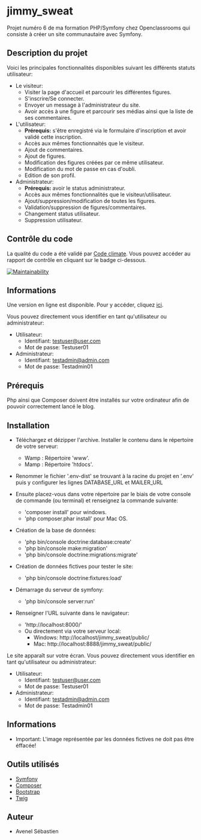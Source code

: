 # jimmy_sweat
Projet numéro 6 de ma formation PHP/Symfony chez Openclassrooms qui consiste à créer un site communautaire avec Symfony.

## Description du projet

Voici les principales fonctionnalités disponibles suivant les différents statuts utilisateur:

  * Le visiteur:
      * Visiter la page d'accueil et parcourir les différentes figures.
      * S'inscrire/Se connecter.
      * Envoyer un message à l'administrateur du site.
      * Avoir accès à une figure et parcourir ses médias ainsi que la liste de ses commentaires.
  * L'utilisateur:
      * **Prérequis:** s'être enregistré via le formulaire d'inscription et avoir validé cette inscription.
      * Accès aux mêmes fonctionnaités que le visiteur.
      * Ajout de commentaires.
      * Ajout de figures.
      * Modification des figures créées par ce même utilisateur.
      * Modification du mot de passe en cas d'oubli.
      * Edition de son profil.
  * Administrateur:
      * **Prérequis:** avoir le status administrateur.
      * Accès aux mêmes fonctionnalités que le visiteur/utilisateur.
      * Ajout/suppression/modification de toutes les figures.
      * Validation/suppression de figures/commentaires.
      * Changement status utilisateur.
      * Suppression utilisateur.

## Contrôle du code

La qualité du code a été validé par [Code climate](https://codeclimate.com/). Vous pouvez accéder au rapport de contrôle en cliquant sur le badge ci-dessous.

[![Maintainability](https://api.codeclimate.com/v1/badges/fbf68612b05bc8d9ce58/maintainability)](https://codeclimate.com/github/sebAvenel/jimmy_sweat/maintainability)

## Informations 

Une version en ligne est disponible. Pour y accéder, cliquez [ici](http://jimmysweat.ovh/).

Vous pouvez directement vous identifier en tant qu'utilisateur ou administrateur:
  * Utilisateur:
      * Identifiant: testuser@user.com
      * Mot de passe: Testuser01
  * Administrateur:
      * Identifiant: testadmin@admin.com
      * Mot de passe: Testadmin01

## Prérequis

Php ainsi que Composer doivent être installés sur votre ordinateur afin de pouvoir correctement lancé le blog.

## Installation

  * Téléchargez et dézipper l'archive. Installer le contenu dans le répertoire de votre serveur:
      * Wamp : Répertoire 'www'.
      * Mamp : Répertoire 'htdocs'.
      
  * Renommer le fichier '.env-dist' se trouvant à la racine du projet en '.env' puis y configurer les lignes DATABASE_URL et MAILER_URL
      
  * Ensuite placez-vous dans votre répertoire par le biais de votre console de commande (ou terminal) et renseignez la commande suivante:
      * 'composer install' pour windows.
      * 'php composer.phar install' pour Mac OS.
    
  * Création de la base de données:
      * 'php bin/console doctrine:database:create'
      * 'php bin/console make:migration'
      * 'php bin/console doctrine:migrations:migrate'
    
  * Création de données fictives pour tester le site:
      * 'php bin/console doctrine:fixtures:load'
    
  * Démarrage du serveur de symfony:
      * 'php bin/console server:run'
      
  * Renseigner l'URL suivante dans le navigateur:
      * 'http://localhost:8000/'
      * Ou directement via votre serveur local:
          * Windows: http://localhost/jimmy_sweat/public/
          * Mac: http://localhost:8888/jimmy_sweat/public/
      
Le site apparaît sur votre écran.
Vous pouvez directement vous identifier en tant qu'utilisateur ou administrateur:
  * Utilisateur:
      * Identifiant: testuser@user.com
      * Mot de passe: Testuser01
  * Administrateur:
      * Identifiant: testadmin@admin.com
      * Mot de passe: Testadmin01

## Informations

  * Important: L'image représentée par les données fictives ne doit pas être éffacée!

## Outils utilisés

  * [Symfony](https://symfony.com/)
  * [Composer](https://getcomposer.org/)
  * [Bootstrap](https://getbootstrap.com/)
  * [Twig](https://twig.symfony.com/)
  
## Auteur

  * Avenel Sébastien
  
  
  
  
  

